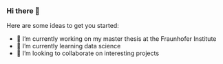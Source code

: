 ### Hi there 👋

<!--
**3dflo/3dflo** is a ✨ _special_ ✨ repository because its `README.md` (this file) appears on your GitHub profile.-->

Here are some ideas to get you started:

- 🔭 I’m currently working on my master thesis at the Fraunhofer Institute
- 🌱 I’m currently learning data science
- 👯 I’m looking to collaborate on interesting projects
<!-- - 🤔 I’m looking for help with ...
<!-- - 💬 Ask me about ...
<!-- - 📫 How to reach me: ...
<!-- - 😄 Pronouns: ...
<!-- - ⚡ Fun fact:

